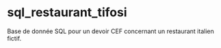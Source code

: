 # sql_restaurant_tifosi

Base de donnée SQL pour un devoir CEF concernant un restaurant italien fictif.
